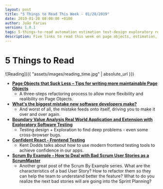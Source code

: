 ```yaml
---
layout: post
title: "5 Things to Read This Week - 01/28/2019"
date: 2019-01-28 08:00:00 +0100
author: João Farias
version: 1.0.1
tags: 5-things-to-read automation estimation test-design exploratory react scrum
description: Five links to read this week on page objects, estimation, test design + exploration, react testing, and user stories
---
```


# 5 Things to Read

![Reading]({{ "assets/images/reading_time.jpg" | absolute_url }})

- **[Page Objects that Suck Less – Tips for writing more maintainable Page Objects](https://johnfergusonsmart.com/page-objects-that-suck-less-tips-for-writing-more-maintainable-page-objects/)**
  - A three-steps refactoring process to allow more flexibility and realibility on Page Objects.
- **[What's the biggest mistake new software developers make?](https://www.quora.com/Whats-the-biggest-mistake-new-software-developers-make/answer/Christopher-Reiss?ch=2&share=f29e1be8&srid=zRMF)**
  - And worst of all, the mistake feeds onto itself, driving you to make it over and over again.
- **[Boundary Value Analysis Real World Application and Extension with Exploratory Software Testing](https://www.youtube.com/watch?v=iAZzxk1z0r4)**
  - Testing design + Exploration to find deep problems - even some cross-browser bugs.
- **[Confident React - Frontend Testing](https://www.youtube.com/watch?v=eg_TFYF_cKM)**
  - Kent Dodds talks about how to use modern frontend testing tools to achieve confidence in our apps.
- **[Scrum By Example – How to Deal with Bad Scrum User Stories as a ScrumMaster](https://agilepainrelief.com/notesfromatooluser/2019/01/deal-with-bad-scrum-user-stories-as-a-scrummaster.html)**
  - Another great post of the Scrum By Example series. What are the characteristics of a bad User Story? How to refactor them so they can help the team to understand better the feature? What to do you realize the next bad stories will are going into the Sprint Planning?
